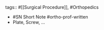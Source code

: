 tags:: #[[Surgical Procedure]], #Orthopedics

- #SN Short Note #ortho-prof-written
- Plate, Screw, ...